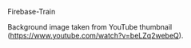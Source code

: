 Firebase-Train

Background image taken from YouTube thumbnail (https://www.youtube.com/watch?v=beLZq2webeQ).